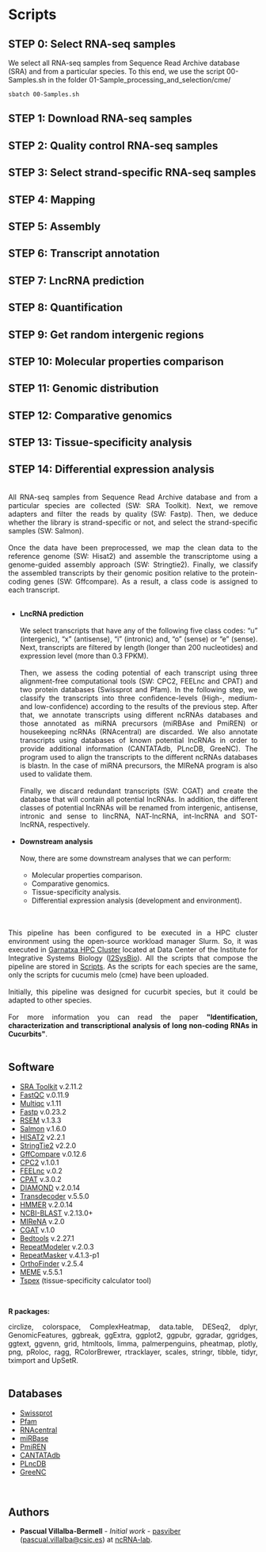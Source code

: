 # Scripts

## STEP 0: Select RNA-seq samples

We select all RNA-seq samples from Sequence Read Archive database (SRA) and from a particular species. To this end, we use the script 00-Samples.sh in the folder 01-Sample_processing_and_selection/cme/

```
sbatch 00-Samples.sh
```

## STEP 1: Download RNA-seq samples

## STEP 2: Quality control RNA-seq samples

## STEP 3: Select strand-specific RNA-seq samples

## STEP 4: Mapping

## STEP 5: Assembly

## STEP 6: Transcript annotation

## STEP 7: LncRNA prediction

## STEP 8: Quantification

## STEP 9: Get random intergenic regions

## STEP 10: Molecular properties comparison

## STEP 11: Genomic distribution

## STEP 12: Comparative genomics

## STEP 13: Tissue-specificity analysis

## STEP 14: Differential expression analysis


<div align="justify"> <br />All RNA-seq samples from Sequence Read Archive database and from a particular species are collected (SW: SRA Toolkit). Next, we remove adapters and filter the reads by quality (SW: Fastp). Then, we deduce whether the library is strand-specific or not, and select the strand-specific samples (SW: Salmon).<br /><br />Once the data have been preprocessed, we map the clean data to the reference genome (SW: Hisat2) and assemble the transcriptome using a genome-guided assembly approach (SW: Stringtie2). Finally, we classify the assembled transcripts by their genomic position relative to the protein-coding genes (SW: Gffcompare). As a result, a class code is assigned to each transcript.</div><br />

- <div align="justify"> <b>LncRNA prediction</b><br /><br />We select transcripts that have any of the following five class codes: “u” (intergenic), “x” (antisense), “i” (intronic) and, “o” (sense) or “e” (sense). Next, transcripts are filtered by length (longer than 200 nucleotides) and expression level (more than 0.3 FPKM).<br /><br />Then, we assess the coding potential of each transcript using three alignment-free computational tools (SW: CPC2, FEELnc and CPAT) and two protein databases (Swissprot and Pfam). In the following step, we classify the transcripts into three confidence-levels (High-, medium- and low-confidence) according to the results of the previous step. After that, we annotate transcripts using different ncRNAs databases and those annotated as miRNA precursors (miRBAse and PmiREN) or housekeeping ncRNAs (RNAcentral) are discarded. We also annotate transcripts using databases of known potential lncRNAs in order to provide additional information (CANTATAdb, PLncDB, GreeNC). The program used to align the transcripts to the different ncRNAs databases is blastn. In the case of miRNA precursors, the MIReNA program is also used to validate them. </b><br /><br />Finally, we discard redundant transcripts (SW: CGAT) and create the database that will contain all potential lncRNAs. In addition, the different classes of potential lncRNAs will be renamed from intergenic, antisense, intronic and sense to lincRNA, NAT-lncRNA, int-lncRNA and SOT-lncRNA, respectively.</div><br />

- <div align="justify"> <b>Downstream analysis</b> </div><br />Now, there are some downstream analyses that we can perform:<br /><br />
 
    + Molecular properties comparison.<br />
    + Comparative genomics.</b>
    + Tissue-specificity analysis.<br />
    + Differential expression analysis (development and environment).<br />

<br />
<br />


<div align="justify"> This pipeline has been configured to be executed in a HPC cluster environment using the open-source workload manager Slurm. So, it was executed in <a href="https://garnatxadoc.uv.es/">Garnatxa HPC Cluster</a> located at Data Center of the Institute for Integrative Systems Biology (<a href="https://www.uv.es/institute-integrative-systems-biology-i2sysbio/en/institute-integrative-systems-biology-i-sysbio.html">I2SysBio</a>). All the scripts that compose the pipeline are stored in <a href="Scripts">Scripts</a>. As the scripts for each species are the same, only the scripts for cucumis melo (cme) have been uploaded. </div>

<br />

<div align="justify">Initially, this pipeline was designed for cucurbit species, but it could be adapted to other species. </div>

<br />

<div align="justify"> For more information you can read the paper <b>"Identification, characterization and transcriptional analysis of long non-coding RNAs in Cucurbits"</b>. </div>

<br />

## Software

- [SRA Toolkit](https://github.com/ncbi/sra-tools) v.2.11.2
- [FastQC](https://github.com/s-andrews/FastQC) v.0.11.9
- [Multiqc](https://github.com/MultiQC/MultiQC) v.1.11
- [Fastp](https://github.com/OpenGene/fastp) v.0.23.2
- [RSEM](https://github.com/deweylab/RSEM) v.1.3.3
- [Salmon](https://github.com/COMBINE-lab/salmon) v.1.6.0
- [HISAT2](https://github.com/DaehwanKimLab/hisat2) v2.2.1
- [StringTie2](https://github.com/gpertea/stringtie) v2.2.0
- [GffCompare](https://github.com/gpertea/gffcompare) v.0.12.6
- [CPC2](https://github.com/gao-lab/CPC2_standalone) v.1.0.1
- [FEELnc](https://github.com/tderrien/FEELnc) v.0.2
- [CPAT](https://cpat.readthedocs.io/en/latest/) v.3.0.2
- [DIAMOND](https://github.com/bbuchfink/diamond) v.2.0.14
- [Transdecoder](https://github.com/TransDecoder/TransDecoder) v.5.5.0
- [HMMER](https://github.com/EddyRivasLab/hmmer) v.2.0.14
- [NCBI-BLAST](https://ftp.ncbi.nlm.nih.gov/blast/executables/blast+/) v.2.13.0+
- [MIReNA](https://www.lcqb.upmc.fr/mirena/index.html) v.2.0
- [CGAT](https://cgat.readthedocs.io/en/latest/cgat.html) v.1.0
- [Bedtools](https://bedtools.readthedocs.io/en/latest/) v.2.27.1
- [RepeatModeler](https://www.repeatmasker.org/RepeatModeler/) v.2.0.3
- [RepeatMasker](https://www.repeatmasker.org/RepeatMasker/) v.4.1.3-p1
- [OrthoFinder](https://github.com/davidemms/OrthoFinder) v.2.5.4
- [MEME](https://meme-suite.org/meme/) v.5.5.1
- [Tspex](https://apcamargo.github.io/tspex/) (tissue-specificity calculator tool)

<br />

**R packages:**

<div align="justify"> circlize, colorspace, ComplexHeatmap, data.table, DESeq2, dplyr, GenomicFeatures, ggbreak, ggExtra, ggplot2, ggpubr, ggradar, ggridges, ggtext, ggvenn, grid, htmltools, limma, palmerpenguins, pheatmap, plotly, png, pRoloc, ragg, RColorBrewer, rtracklayer, scales, stringr, tibble, tidyr, tximport and UpSetR. </div>

<br />

## Databases

- [Swissprot](https://www.uniprot.org/help/downloads)
- [Pfam](https://www.ebi.ac.uk/interpro/download/pfam/)
- [RNAcentral](https://rnacentral.org/)
- [miRBase](https://mirbase.org/)
- [PmiREN](https://www.pmiren.com/)
- [CANTATAdb](http://cantata.amu.edu.pl/)
- [PLncDB](https://www.tobaccodb.org/plncdb/)
- [GreeNC](http://greenc.sequentiabiotech.com/wiki2/Main_Page)

<br />

## Authors

* **Pascual Villalba-Bermell** - *Initial work* - [pasviber](https://github.com/pasviber) (pascual.villalba@csic.es) at [ncRNA-lab](https://github.com/ncRNA-lab).

<br />



